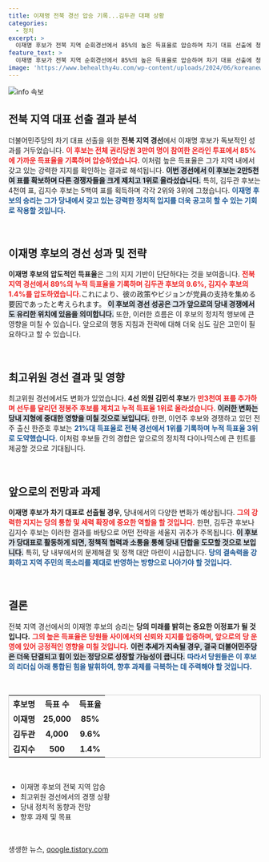 ```yaml
---
title: 이재명 전북 경선 압승 기록...김두관 대패 상황
categories:
  - 정치
excerpt: >
  이재명 후보가 전북 지역 순회경선에서 85%의 높은 득표율로 압승하며 차기 대표 선출에 청신호를 켰습니다. 이제까지 경선에서 누적 득표율 89%를 기록, 여당 내 강력한 입지를 다지며 정치 지형에 큰 변화를 예고합니다.
feature_text: >
  이재명 후보가 전북 지역 순회경선에서 85%의 높은 득표율로 압승하며 차기 대표 선출에 청신호를 켰습니다. 이제까지 경선에서 누적 득표율 89%를 기록, 여당 내 강력한 입지를 다지며 정치 지형에 큰 변화를 예고합니다.
image: 'https://www.behealthy4u.com/wp-content/uploads/2024/06/koreanews.jpg'
---
```


<p><img src="https://www.behealthy4u.com/wp-content/uploads/2024/06/koreanews.jpg" alt="info 속보" /></p>

<h2 data-ke-size="size26">전북 지역 대표 선출 결과 분석</h2>

<p data-ke-size="size16">더불어민주당의 차기 대표 선출을 위한 <b>전북 지역 경선</b>에서 이재명 후보가 독보적인 성과를 거두었습니다. <b><span style="color: #ee2323;">이 후보는 전체 권리당원 3만여 명이 참여한 온라인 투표에서 85%에 가까운 득표율을 기록하며 압승하였습니다.</span></b> 이처럼 높은 득표율은 그가 지역 내에서 갖고 있는 강력한 지지를 확인하는 결과로 해석됩니다. <b><span style="background-color: #21538527;">이번 경선에서 이 후보는 2만5천여 표를 확보하며 다른 경쟁자들을 크게 제치고 1위로 올라섰습니다.</span></b> 특히, 김두관 후보는 4천여 표, 김지수 후보는 5백여 표를 획득하며 각각 2위와 3위에 그쳤습니다. <b><span style="color: #1a5490;">이재명 후보의 승리는 그가 당내에서 갖고 있는 강력한 정치적 입지를 더욱 공고히 할 수 있는 기회로 작용할 것입니다.</span></b></p>

<p data-ke-size="size16">&nbsp;</p>

<h2 data-ke-size="size26">이재명 후보의 경선 성과 및 전략</h2>

<p data-ke-size="size16"><b>이재명 후보의 압도적인 득표율</b>은 그의 지지 기반이 단단하다는 것을 보여줍니다. <b><span style="color: #ee2323;">전북 지역 경선에서 89%의 누적 득표율을 기록하며 김두관 후보의 9.6%, 김지수 후보의 1.4%를 압도하였습니다.</span></b>これにより、彼の政策やビジョンが党員の支持を集める要因であったと考えられます。 <b><span style="background-color: #21538527;">이 후보의 경선 성공은 그가 앞으로의 당내 경쟁에서도 유리한 위치에 있음을 의미합니다.</span></b> 또한, 이러한 흐름은 이 후보의 정치적 행보에 큰 영향을 미칠 수 있습니다. 앞으로의 행동 지침과 전략에 대해 더욱 심도 깊은 고민이 필요하다고 할 수 있습니다.</p>

<p data-ke-size="size16">&nbsp;</p>

<h2 data-ke-size="size26">최고위원 경선 결과 및 영향</h2>

<p data-ke-size="size16">최고위원 경선에서도 변화가 있었습니다. <b>4선 의원 김민석 후보</b>가 <b><span style="color: #ee2323;">만3천여 표를 추가하며 선두를 달리던 정봉주 후보를 제치고 누적 득표율 1위로 올라섰습니다.</span></b> <b><span style="background-color: #21538527;">이러한 변화는 당내 지형에 중대한 영향을 미칠 것으로 보입니다.</span></b> 한편, 이언주 후보와 경쟁하고 있던 전주 출신 한준호 후보는 <b><span style="color: #1a5490;">21%대 득표율로 전북 경선에서 1위를 기록하며 누적 득표율 3위로 도약했습니다.</span></b> 이처럼 후보들 간의 경합은 앞으로의 정치적 다이나믹스에 큰 힌트를 제공할 것으로 기대됩니다.</p>

<p data-ke-size="size16">&nbsp;</p>

<h2 data-ke-size="size26">앞으로의 전망과 과제</h2>

<p data-ke-size="size16"><b>이재명 후보가 차기 대표로 선출될 경우</b>, 당내에서의 다양한 변화가 예상됩니다. <b><span style="color: #ee2323;">그의 강력한 지지는 당의 통합 및 세력 확장에 중요한 역할을 할 것입니다.</span></b> 한편, 김두관 후보나 김지수 후보는 이러한 결과를 바탕으로 어떤 전략을 세울지 귀추가 주목됩니다. <b><span style="background-color: #21538527;">이 후보가 당대표로 활동하게 되면, 정책적 협력과 소통을 통해 당내 단합을 도모할 것으로 보입니다.</span></b> 특히, 당 내부에서의 문제해결 및 정책 대안 마련이 시급합니다. <b><span style="color: #1a5490;">당의 결속력을 강화하고 지역 주민의 목소리를 제대로 반영하는 방향으로 나아가야 할 것입니다.</span></b></p>

<p data-ke-size="size16">&nbsp;</p>

<h2 data-ke-size="size26">결론</h2>

<p data-ke-size="size16">전북 지역 경선에서의 이재명 후보의 승리는 <b>당의 미래를 밝히는 중요한 이정표가 될 것입니다.</b> <b><span style="color: #ee2323;">그의 높은 득표율은 당원들 사이에서의 신뢰와 지지를 입증하며, 앞으로의 당 운영에 있어 긍정적인 영향을 미칠 것입니다.</span></b> <b><span style="background-color: #21538527;">이런 추세가 지속될 경우, 결국 더불어민주당은 더욱 단결되고 힘이 있는 정당으로 성장할 가능성이 큽니다.</span></b> <b><span style="color: #1a5490;">따라서 당원들은 이 후보의 리더십 아래 통합된 힘을 발휘하여, 향후 과제를 극복하는 데 주력해야 할 것입니다.</span></b></p>

<p data-ke-size="size16">&nbsp;</p>

<table style="width: 100%; border-collapse: collapse; border: 1px solid #ccc;">
  <tr>
    <th style="text-align: center;"><b>후보명</b></th>
    <th style="text-align: center;"><b>득표 수</b></th>
    <th style="text-align: center;"><b>득표율</b></th>
  </tr>
  <tr>
    <td style="text-align: center; height: 20px;"><b>이재명</b></td>
    <td style="text-align: center; height: 20px;"><b>25,000</b></td>
    <td style="text-align: center; height: 20px;"><b>85%</b></td>
  </tr>
  <tr>
    <td style="text-align: center; height: 20px;"><b>김두관</b></td>
    <td style="text-align: center; height: 20px;"><b>4,000</b></td>
    <td style="text-align: center; height: 20px;"><b>9.6%</b></td>
  </tr>
  <tr>
    <td style="text-align: center; height: 20px;"><b>김지수</b></td>
    <td style="text-align: center; height: 20px;"><b>500</b></td>
    <td style="text-align: center; height: 20px;"><b>1.4%</b></td>
  </tr>
</table>

<p data-ke-size="size16">&nbsp;</p>

<ul>
  <li>이재명 후보의 전북 지역 압승</li>
  <li>최고위원 경선에서의 경쟁 상황</li>
  <li>당내 정치적 동향과 전망</li>
  <li>향후 과제 및 목표</li>
</ul>

<p data-ke-size="size16">&nbsp;</p>
생생한 뉴스, <a href="https://qoogle.tistory.com" rel="dofollow">qoogle.tistory.com</a>


